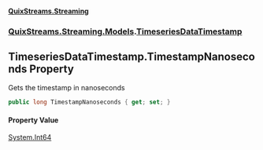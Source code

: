 #### [QuixStreams.Streaming](index.md 'index')
### [QuixStreams.Streaming.Models](QuixStreams.Streaming.Models.md 'QuixStreams.Streaming.Models').[TimeseriesDataTimestamp](TimeseriesDataTimestamp.md 'QuixStreams.Streaming.Models.TimeseriesDataTimestamp')

## TimeseriesDataTimestamp.TimestampNanoseconds Property

Gets the timestamp in nanoseconds

```csharp
public long TimestampNanoseconds { get; set; }
```

#### Property Value
[System.Int64](https://docs.microsoft.com/en-us/dotnet/api/System.Int64 'System.Int64')